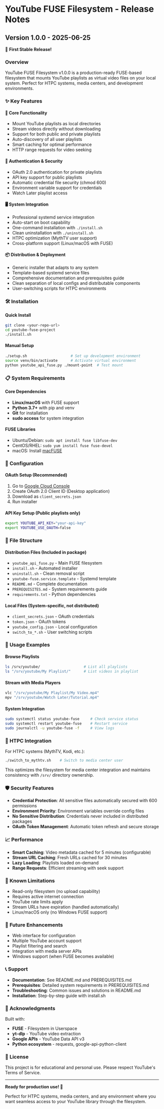 # YouTube FUSE Filesystem - Release Notes

## Version 1.0.0 - 2025-06-25

🎉 **First Stable Release!**

### Overview
YouTube FUSE Filesystem v1.0.0 is a production-ready FUSE-based filesystem that mounts YouTube playlists as virtual video files on your local system. Perfect for HTPC systems, media centers, and development environments.

### ✨ Key Features

#### 🎥 **Core Functionality**
- Mount YouTube playlists as local directories
- Stream videos directly without downloading
- Support for both public and private playlists
- Auto-discovery of all user playlists
- Smart caching for optimal performance
- HTTP range requests for video seeking

#### 🔐 **Authentication & Security**
- OAuth 2.0 authentication for private playlists
- API key support for public playlists
- Automatic credential file security (chmod 600)
- Environment variable support for credentials
- Watch Later playlist access

#### 🖥️ **System Integration**
- Professional systemd service integration
- Auto-start on boot capability
- One-command installation with `./install.sh`
- Clean uninstallation with `./uninstall.sh`
- HTPC optimization (MythTV user support)
- Cross-platform support (Linux/macOS with FUSE)

#### 📦 **Distribution & Deployment**
- Generic installer that adapts to any system
- Template-based systemd service files
- Comprehensive documentation and prerequisites guide
- Clean separation of local configs and distributable components
- User-switching scripts for HTPC environments

### 🛠️ **Installation**

#### Quick Install
```bash
git clone <your-repo-url>
cd youtube-fuse-project
./install.sh
```

#### Manual Setup
```bash
./setup.sh                    # Set up development environment
source venv/bin/activate      # Activate virtual environment
python youtube_api_fuse.py ./mount-point  # Test mount
```

### 📋 **System Requirements**

#### Core Dependencies
- **Linux/macOS** with FUSE support
- **Python 3.7+** with pip and venv
- **Git** for installation
- **sudo access** for system integration

#### FUSE Libraries
- Ubuntu/Debian: `sudo apt install fuse libfuse-dev`
- CentOS/RHEL: `sudo yum install fuse fuse-devel`
- macOS: Install [macFUSE](https://osxfuse.github.io/)

### 🔧 **Configuration**

#### OAuth Setup (Recommended)
1. Go to [Google Cloud Console](https://console.cloud.google.com/)
2. Create OAuth 2.0 Client ID (Desktop application)
3. Download as `client_secrets.json`
4. Run installer

#### API Key Setup (Public playlists only)
```bash
export YOUTUBE_API_KEY="your-api-key"
export YOUTUBE_USE_OAUTH=false
```

### 📂 **File Structure**

#### Distribution Files (Included in package)
- `youtube_api_fuse.py` - Main FUSE filesystem
- `install.sh` - Automated installer
- `uninstall.sh` - Clean removal script
- `youtube-fuse.service.template` - Systemd template
- `README.md` - Complete documentation
- `PREREQUISITES.md` - System requirements guide
- `requirements.txt` - Python dependencies

#### Local Files (System-specific, not distributed)
- `client_secrets.json` - OAuth credentials
- `token.json` - OAuth tokens
- `youtube_config.json` - Local configuration
- `switch_to_*.sh` - User switching scripts

### 🎯 **Usage Examples**

#### Browse Playlists
```bash
ls /srv/youtube/                    # List all playlists
ls "/srv/youtube/My Playlist/"      # List videos in playlist
```

#### Stream with Media Players
```bash
vlc "/srv/youtube/My Playlist/My Video.mp4"
mpv "/srv/youtube/Watch Later/Tutorial.mp4"
```

#### System Integration
```bash
sudo systemctl status youtube-fuse     # Check service status
sudo systemctl restart youtube-fuse    # Restart service
sudo journalctl -u youtube-fuse -f     # View logs
```

### 🔄 **HTPC Integration**

For HTPC systems (MythTV, Kodi, etc.):
```bash
./switch_to_mythtv.sh    # Switch to media center user
```

This optimizes the filesystem for media center integration and maintains consistency with `/srv/` directory ownership.

### 🛡️ **Security Features**

- **Credential Protection**: All sensitive files automatically secured with 600 permissions
- **Environment Priority**: Environment variables override config files
- **No Sensitive Distribution**: Credentials never included in distributed packages
- **OAuth Token Management**: Automatic token refresh and secure storage

### 📈 **Performance**

- **Smart Caching**: Video metadata cached for 5 minutes (configurable)
- **Stream URL Caching**: Fresh URLs cached for 30 minutes
- **Lazy Loading**: Playlists loaded on-demand
- **Range Requests**: Efficient streaming with seek support

### 🐛 **Known Limitations**

- Read-only filesystem (no upload capability)
- Requires active internet connection
- YouTube rate limits apply
- Stream URLs have expiration (handled automatically)
- Linux/macOS only (no Windows FUSE support)

### 🔮 **Future Enhancements**

- Web interface for configuration
- Multiple YouTube account support
- Playlist filtering and search
- Integration with media server APIs
- Windows support (when FUSE becomes available)

### 📞 **Support**

- **Documentation**: See README.md and PREREQUISITES.md
- **Prerequisites**: Detailed system requirements in PREREQUISITES.md
- **Troubleshooting**: Common issues and solutions in README.md
- **Installation**: Step-by-step guide with install.sh

### 🙏 **Acknowledgments**

Built with:
- **FUSE** - Filesystem in Userspace
- **yt-dlp** - YouTube video extraction
- **Google APIs** - YouTube Data API v3
- **Python ecosystem** - requests, google-api-python-client

### 📄 **License**

This project is for educational and personal use. Please respect YouTube's Terms of Service.

---

**Ready for production use! 🚀**

Perfect for HTPC systems, media centers, and any environment where you want seamless access to your YouTube library through the filesystem.
